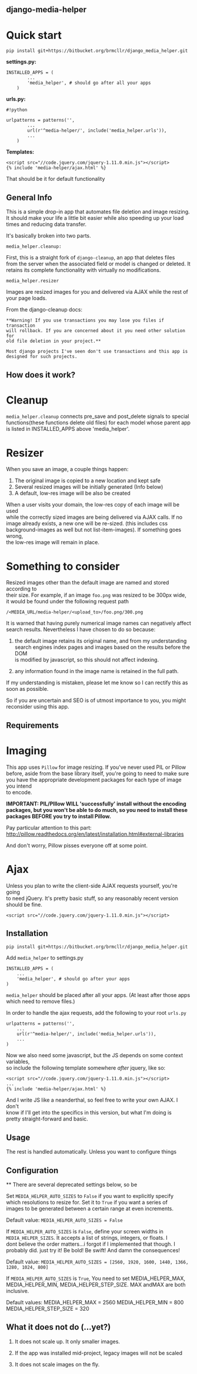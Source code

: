 ## django-media-helper

# Quick start

    pip install git+https://bitbucket.org/brmcllr/django_media_helper.git      

**settings.py:**

    INSTALLED_APPS = (
            ...
            'media_helper', # should go after all your apps  
        )

**urls.py:**


```
#!python

urlpatterns = patterns('',
        ...
        url(r'^media-helper/', include('media_helper.urls')),  
        ...
    )
```


**Templates:**

    <script src="//code.jquery.com/jquery-1.11.0.min.js"></script>  
    {% include 'media-helper/ajax.html' %}  

That should be it for default functionality  

## General Info

This is a simple drop-in app that automates file deletion and image resizing.  
It should make your life a little bit easier while also speeding up your load   
times and reducing data transfer.  

It's basically broken into two parts.

`media_helper.cleanup:`

First, this is a straight fork of `django-cleanup`, an app that deletes files   
from the server when the associated field or model is changed or deleted. It   
retains its complete functionality with virtually no modifications.  

`media_helper.resizer`

Images are resized images for you and delivered via AJAX while the rest of   
your page loads.

From the django-cleanup docs:

    **Warning! If you use transactions you may lose you files if transaction   
    will rollback. If you are concerned about it you need other solution for   
    old file deletion in your project.**

    Most django projects I've seen don't use transactions and this app is   
    designed for such projects.


## How does it work?

# Cleanup
`media_helper.cleanup` connects pre_save and post_delete signals to special   
functions(these functions delete old files) for each model whose parent app    
is listed in INSTALLED_APPS above 'media_helper'.  


# Resizer
When you save an image, a couple things happen:  

1. The original image is copied to a new location and kept safe   
2. Several resized images will be initially generated (Info below)   
3. A default, low-res image will be also be created   

When a user visits your domain, the low-res copy of each image will be used   
while the correctly sized images are being delivered via AJAX calls.  If no   
image already exists, a new one will be re-sized. (this includes css   
background-images as well but not list-item-images).  If something goes wrong,  
the low-res image will remain in place.  

# Something to consider

Resized images other than the default image are named and stored according to   
their size.  For example, if an image `foo.png` was resized to be 300px wide,   
it would be found under the following request path  

    /<MEDIA_URL/media-helper/<upload_to>/foo.png/300.png  

It is warned that having purely numerical image names can negatively affect   
search results.  Nevertheless I have chosen to do so because:  

1. the default image retains its original name, and from my understanding  
search engines index pages and images based on the results before the DOM  
is modified by javascript, so this should not affect indexing.  

2. any information found in the image name is retained in the full path.  

If my understanding is mistaken, please let me know so I can rectify this as  
soon as possible.

So if you are uncertain and SEO is of utmost importance to you, you might   
reconsider using this app.


## Requirements

# Imaging
This app uses `Pillow` for image resizing.  If you've never used PIL or Pillow  
before, aside from the base library itself, you're going to need to make sure   
you have the appropriate development packages for each type of image you intend   
to encode.  

**IMPORTANT:  PIL/PIllow WILL 'successfully' install without the encoding  
packages, but you won't be able to do much, so you need to install these   
packages BEFORE you try to install Pillow.**  

Pay particular attention to this part: 
http://pillow.readthedocs.org/en/latest/installation.html#external-libraries  

And don't worry, Pillow pisses everyone off at some point.  

# Ajax

Unless you plan to write the client-side AJAX requests yourself, you're going  
to need jQuery.  It's pretty basic stuff, so any reasonably recent version   
should be fine.

`<script src="//code.jquery.com/jquery-1.11.0.min.js"></script>`  


## Installation
    
    pip install git+https://bitbucket.org/brmcllr/django_media_helper.git  

Add `media_helper` to settings.py

    INSTALLED_APPS = (
        ...
        'media_helper', # should go after your apps  
    )

`media_helper` should be placed after all your apps. (At least after those apps   
which need to remove files.)

In order to handle the ajax requests, add the following to your root `urls.py`  

    urlpatterns = patterns('',
        ...
        url(r'^media-helper/', include('media_helper.urls')),  
        ...
    )

Now we also need some javascript, but the JS depends on some context variables,  
so include the following template somewhere *after* jquery, like so:  


    <script src="//code.jquery.com/jquery-1.11.0.min.js"></script>  
    ...
    {% include 'media-helper/ajax.html' %}  

And I write JS like a neanderthal, so feel free to write your own AJAX. I don't  
know if I'll get into the specifics in this version, but what I'm doing is   
pretty straight-forward and basic.


## Usage

The rest is handled automatically.  Unless you want to configure things  

## Configuration

** There are several deprecated settings below, so be   

Set `MEDIA_HELPER_AUTO_SIZES` to `False` if you want to explicitly specify   
which resolutions to resize for. Set it to `True` if you want a series of  
images to be generated between a certain range at even increments.  

Default value: 
`MEDIA_HELPER_AUTO_SIZES = False`

If `MEDIA_HELPER_AUTO_SIZES` is `False`, define your screen widths in 
`MEDIA_HELPER_SIZES`.  It accepts a list of strings, integers, or floats. I   
dont believe the order matters...i forgot if I implemented that though. I  
probably did. just try it!  Be bold! Be swift! And damn the consequences!  

Default value: 
`MEDIA_HELPER_AUTO_SIZES = [2560, 1920, 1600, 1440, 1366, 1280, 1024, 800]`  

If `MEDIA_HELPER_AUTO_SIZES` is `True`, You need to set MEDIA_HELPER_MAX,   
MEDIA_HELPER_MIN, MEDIA_HELPER_STEP_SIZE.  MAX andMAX are both inclusive.    

Default values:
    MEDIA_HELPER_MAX = 2560
    MEDIA_HELPER_MIN = 800
    MEDIA_HELPER_STEP_SIZE = 320


## What it does **not** do (...yet?)

1. It does not scale up.  It only smaller images.  

2. If the app was installed mid-project, legacy images will not be scaled  

3. It does not scale images on the fly.